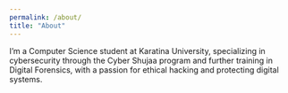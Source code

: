```yaml
---
permalink: /about/
title: "About"
---
```


I’m a Computer Science student at Karatina University, specializing in cybersecurity through the Cyber Shujaa program and further training in Digital Forensics, with a passion for ethical hacking and protecting digital systems.
